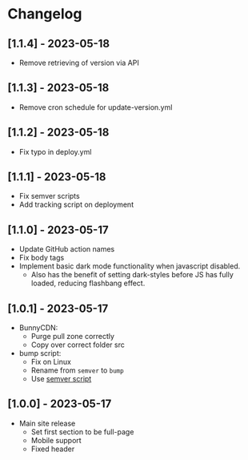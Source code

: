 # Changelog

## [1.1.4] - 2023-05-18

- Remove retrieving of version via API

## [1.1.3] - 2023-05-18

- Remove cron schedule for update-version.yml

## [1.1.2] - 2023-05-18

- Fix typo in deploy.yml

## [1.1.1] - 2023-05-18

- Fix semver scripts
- Add tracking script on deployment

## [1.1.0] - 2023-05-17

- Update GitHub action names
- Fix body tags
- Implement basic dark mode functionality when javascript disabled.
  - Also has the benefit of setting dark-styles before JS has fully loaded, reducing flashbang effect.

## [1.0.1] - 2023-05-17

- BunnyCDN:
  - Purge pull zone correctly
  - Copy over correct folder src
- bump script:
  - Fix on Linux
  - Rename from `semver` to `bump`
  - Use [semver script](https://github.com/fsaintjacques/semver-tool)

## [1.0.0] - 2023-05-17

- Main site release
  - Set first section to be full-page
  - Mobile support
  - Fixed header

